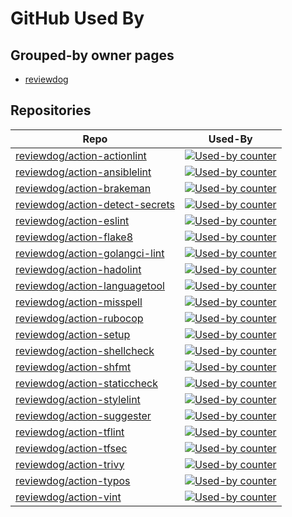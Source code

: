 # GitHub Used By

## Grouped-by owner pages


- [reviewdog](https://github.com/haya14busa/github-used-by/tree/main/repo/reviewdog)


## Repositories

| Repo | Used-By |
| -- | -- |
| [reviewdog/action-actionlint](https://github.com/haya14busa/github-used-by/tree/main/repo/reviewdog/action-actionlint) | [![Used-by counter](https://img.shields.io/endpoint?url=https://haya14busa.github.io/github-used-by/data/reviewdog/action-actionlint/shieldsio.json)](https://github.com/haya14busa/github-used-by/tree/main/repo/reviewdog/action-actionlint) |
| [reviewdog/action-ansiblelint](https://github.com/haya14busa/github-used-by/tree/main/repo/reviewdog/action-ansiblelint) | [![Used-by counter](https://img.shields.io/endpoint?url=https://haya14busa.github.io/github-used-by/data/reviewdog/action-ansiblelint/shieldsio.json)](https://github.com/haya14busa/github-used-by/tree/main/repo/reviewdog/action-ansiblelint) |
| [reviewdog/action-brakeman](https://github.com/haya14busa/github-used-by/tree/main/repo/reviewdog/action-brakeman) | [![Used-by counter](https://img.shields.io/endpoint?url=https://haya14busa.github.io/github-used-by/data/reviewdog/action-brakeman/shieldsio.json)](https://github.com/haya14busa/github-used-by/tree/main/repo/reviewdog/action-brakeman) |
| [reviewdog/action-detect-secrets](https://github.com/haya14busa/github-used-by/tree/main/repo/reviewdog/action-detect-secrets) | [![Used-by counter](https://img.shields.io/endpoint?url=https://haya14busa.github.io/github-used-by/data/reviewdog/action-detect-secrets/shieldsio.json)](https://github.com/haya14busa/github-used-by/tree/main/repo/reviewdog/action-detect-secrets) |
| [reviewdog/action-eslint](https://github.com/haya14busa/github-used-by/tree/main/repo/reviewdog/action-eslint) | [![Used-by counter](https://img.shields.io/endpoint?url=https://haya14busa.github.io/github-used-by/data/reviewdog/action-eslint/shieldsio.json)](https://github.com/haya14busa/github-used-by/tree/main/repo/reviewdog/action-eslint) |
| [reviewdog/action-flake8](https://github.com/haya14busa/github-used-by/tree/main/repo/reviewdog/action-flake8) | [![Used-by counter](https://img.shields.io/endpoint?url=https://haya14busa.github.io/github-used-by/data/reviewdog/action-flake8/shieldsio.json)](https://github.com/haya14busa/github-used-by/tree/main/repo/reviewdog/action-flake8) |
| [reviewdog/action-golangci-lint](https://github.com/haya14busa/github-used-by/tree/main/repo/reviewdog/action-golangci-lint) | [![Used-by counter](https://img.shields.io/endpoint?url=https://haya14busa.github.io/github-used-by/data/reviewdog/action-golangci-lint/shieldsio.json)](https://github.com/haya14busa/github-used-by/tree/main/repo/reviewdog/action-golangci-lint) |
| [reviewdog/action-hadolint](https://github.com/haya14busa/github-used-by/tree/main/repo/reviewdog/action-hadolint) | [![Used-by counter](https://img.shields.io/endpoint?url=https://haya14busa.github.io/github-used-by/data/reviewdog/action-hadolint/shieldsio.json)](https://github.com/haya14busa/github-used-by/tree/main/repo/reviewdog/action-hadolint) |
| [reviewdog/action-languagetool](https://github.com/haya14busa/github-used-by/tree/main/repo/reviewdog/action-languagetool) | [![Used-by counter](https://img.shields.io/endpoint?url=https://haya14busa.github.io/github-used-by/data/reviewdog/action-languagetool/shieldsio.json)](https://github.com/haya14busa/github-used-by/tree/main/repo/reviewdog/action-languagetool) |
| [reviewdog/action-misspell](https://github.com/haya14busa/github-used-by/tree/main/repo/reviewdog/action-misspell) | [![Used-by counter](https://img.shields.io/endpoint?url=https://haya14busa.github.io/github-used-by/data/reviewdog/action-misspell/shieldsio.json)](https://github.com/haya14busa/github-used-by/tree/main/repo/reviewdog/action-misspell) |
| [reviewdog/action-rubocop](https://github.com/haya14busa/github-used-by/tree/main/repo/reviewdog/action-rubocop) | [![Used-by counter](https://img.shields.io/endpoint?url=https://haya14busa.github.io/github-used-by/data/reviewdog/action-rubocop/shieldsio.json)](https://github.com/haya14busa/github-used-by/tree/main/repo/reviewdog/action-rubocop) |
| [reviewdog/action-setup](https://github.com/haya14busa/github-used-by/tree/main/repo/reviewdog/action-setup) | [![Used-by counter](https://img.shields.io/endpoint?url=https://haya14busa.github.io/github-used-by/data/reviewdog/action-setup/shieldsio.json)](https://github.com/haya14busa/github-used-by/tree/main/repo/reviewdog/action-setup) |
| [reviewdog/action-shellcheck](https://github.com/haya14busa/github-used-by/tree/main/repo/reviewdog/action-shellcheck) | [![Used-by counter](https://img.shields.io/endpoint?url=https://haya14busa.github.io/github-used-by/data/reviewdog/action-shellcheck/shieldsio.json)](https://github.com/haya14busa/github-used-by/tree/main/repo/reviewdog/action-shellcheck) |
| [reviewdog/action-shfmt](https://github.com/haya14busa/github-used-by/tree/main/repo/reviewdog/action-shfmt) | [![Used-by counter](https://img.shields.io/endpoint?url=https://haya14busa.github.io/github-used-by/data/reviewdog/action-shfmt/shieldsio.json)](https://github.com/haya14busa/github-used-by/tree/main/repo/reviewdog/action-shfmt) |
| [reviewdog/action-staticcheck](https://github.com/haya14busa/github-used-by/tree/main/repo/reviewdog/action-staticcheck) | [![Used-by counter](https://img.shields.io/endpoint?url=https://haya14busa.github.io/github-used-by/data/reviewdog/action-staticcheck/shieldsio.json)](https://github.com/haya14busa/github-used-by/tree/main/repo/reviewdog/action-staticcheck) |
| [reviewdog/action-stylelint](https://github.com/haya14busa/github-used-by/tree/main/repo/reviewdog/action-stylelint) | [![Used-by counter](https://img.shields.io/endpoint?url=https://haya14busa.github.io/github-used-by/data/reviewdog/action-stylelint/shieldsio.json)](https://github.com/haya14busa/github-used-by/tree/main/repo/reviewdog/action-stylelint) |
| [reviewdog/action-suggester](https://github.com/haya14busa/github-used-by/tree/main/repo/reviewdog/action-suggester) | [![Used-by counter](https://img.shields.io/endpoint?url=https://haya14busa.github.io/github-used-by/data/reviewdog/action-suggester/shieldsio.json)](https://github.com/haya14busa/github-used-by/tree/main/repo/reviewdog/action-suggester) |
| [reviewdog/action-tflint](https://github.com/haya14busa/github-used-by/tree/main/repo/reviewdog/action-tflint) | [![Used-by counter](https://img.shields.io/endpoint?url=https://haya14busa.github.io/github-used-by/data/reviewdog/action-tflint/shieldsio.json)](https://github.com/haya14busa/github-used-by/tree/main/repo/reviewdog/action-tflint) |
| [reviewdog/action-tfsec](https://github.com/haya14busa/github-used-by/tree/main/repo/reviewdog/action-tfsec) | [![Used-by counter](https://img.shields.io/endpoint?url=https://haya14busa.github.io/github-used-by/data/reviewdog/action-tfsec/shieldsio.json)](https://github.com/haya14busa/github-used-by/tree/main/repo/reviewdog/action-tfsec) |
| [reviewdog/action-trivy](https://github.com/haya14busa/github-used-by/tree/main/repo/reviewdog/action-trivy) | [![Used-by counter](https://img.shields.io/endpoint?url=https://haya14busa.github.io/github-used-by/data/reviewdog/action-trivy/shieldsio.json)](https://github.com/haya14busa/github-used-by/tree/main/repo/reviewdog/action-trivy) |
| [reviewdog/action-typos](https://github.com/haya14busa/github-used-by/tree/main/repo/reviewdog/action-typos) | [![Used-by counter](https://img.shields.io/endpoint?url=https://haya14busa.github.io/github-used-by/data/reviewdog/action-typos/shieldsio.json)](https://github.com/haya14busa/github-used-by/tree/main/repo/reviewdog/action-typos) |
| [reviewdog/action-vint](https://github.com/haya14busa/github-used-by/tree/main/repo/reviewdog/action-vint) | [![Used-by counter](https://img.shields.io/endpoint?url=https://haya14busa.github.io/github-used-by/data/reviewdog/action-vint/shieldsio.json)](https://github.com/haya14busa/github-used-by/tree/main/repo/reviewdog/action-vint) |

